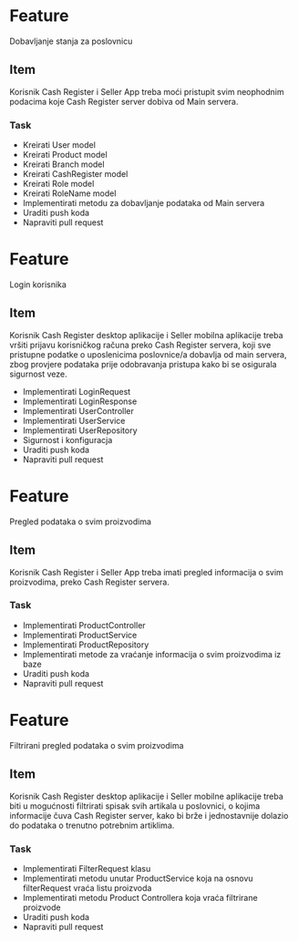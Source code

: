 # Feature
Dobavljanje stanja za poslovnicu
## Item
Korisnik Cash Register i Seller App treba moći pristupit svim neophodnim podacima koje Cash Register server dobiva od Main servera.
### Task
* Kreirati User model
* Kreirati Product model
* Kreirati Branch model
* Kreirati CashRegister model
* Kreirati Role model
* Kreirati RoleName model
* Implementirati metodu za dobavljanje podataka od Main servera
* Uraditi push koda
* Napraviti pull request

# Feature
Login korisnika
## Item
Korisnik Cash Register desktop aplikacije i Seller mobilna aplikacije treba vršiti prijavu korisničkog računa preko Cash Register servera, koji sve pristupne podatke o uposlenicima poslovnice/a dobavlja od main servera, zbog provjere podataka prije odobravanja pristupa kako bi se osigurala sigurnost veze. 
* Implementirati LoginRequest
* Implementirati LoginResponse
* Implementirati UserController
* Implementirati UserService
* Implementirati UserRepository
* Sigurnost i konfiguracja
* Uraditi push koda
* Napraviti pull request

# Feature
Pregled podataka o svim proizvodima
## Item
Korisnik Cash Register i Seller App treba imati pregled informacija o svim proizvodima, preko Cash Register servera.
### Task
* Implementirati ProductController
* Implementirati ProductService
* Implementirati ProductRepository
* Implementirati metode za vraćanje informacija o svim proizvodima iz baze
* Uraditi push koda
* Napraviti pull request

# Feature
Filtrirani pregled podataka o svim proizvodima
## Item
Korisnik Cash Register desktop aplikacije i Seller mobilne aplikacije treba biti u mogućnosti filtrirati spisak svih artikala u poslovnici, o kojima informacije čuva Cash Register server, kako bi brže i jednostavnije dolazio do podataka o trenutno potrebnim artiklima. 
### Task
* Implementirati FilterRequest klasu
* Implementirati metodu unutar ProductService koja na osnovu filterRequest vraća listu proizvoda
* Implementirati metodu Product Controllera koja vraća filtrirane proizvode 
* Uraditi push koda
* Napraviti pull request
